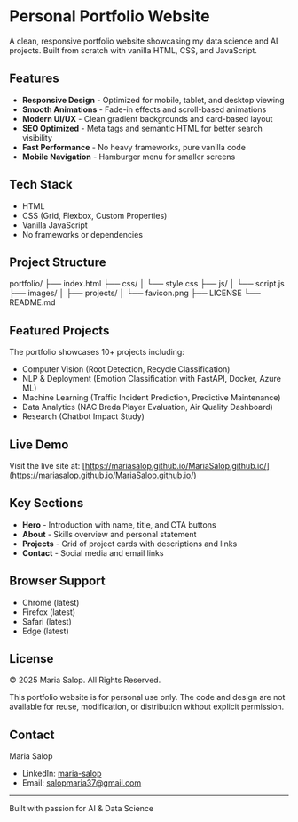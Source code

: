 # Personal Portfolio Website

A clean, responsive portfolio website showcasing my data science and AI projects. Built from scratch with vanilla HTML, CSS, and JavaScript.

## Features

- **Responsive Design** - Optimized for mobile, tablet, and desktop viewing
- **Smooth Animations** - Fade-in effects and scroll-based animations
- **Modern UI/UX** - Clean gradient backgrounds and card-based layout
- **SEO Optimized** - Meta tags and semantic HTML for better search visibility
- **Fast Performance** - No heavy frameworks, pure vanilla code
- **Mobile Navigation** - Hamburger menu for smaller screens

## Tech Stack

- HTML
- CSS (Grid, Flexbox, Custom Properties)
- Vanilla JavaScript
- No frameworks or dependencies

## Project Structure


portfolio/
├── index.html
├── css/
│   └── style.css
├── js/
│   └── script.js
├── images/
│   ├── projects/
│   └── favicon.png
├── LICENSE
└── README.md


## Featured Projects

The portfolio showcases 10+ projects including:
- Computer Vision (Root Detection, Recycle Classification)
- NLP & Deployment (Emotion Classification with FastAPI, Docker, Azure ML)
- Machine Learning (Traffic Incident Prediction, Predictive Maintenance)
- Data Analytics (NAC Breda Player Evaluation, Air Quality Dashboard)
- Research (Chatbot Impact Study)

## Live Demo

Visit the live site at: [https://mariasalop.github.io/MariaSalop.github.io/](https://mariasalop.github.io/MariaSalop.github.io/)

## Key Sections

- **Hero** - Introduction with name, title, and CTA buttons
- **About** - Skills overview and personal statement
- **Projects** - Grid of project cards with descriptions and links
- **Contact** - Social media and email links

## Browser Support

- Chrome (latest)
- Firefox (latest)
- Safari (latest)
- Edge (latest)

## License

© 2025 Maria Salop. All Rights Reserved.

This portfolio website is for personal use only. The code and design are not available for reuse, modification, or distribution without explicit permission.

## Contact

Maria Salop
- LinkedIn: [maria-salop](https://www.linkedin.com/in/maria-salop-03a20a22a/)
- Email: salopmaria37@gmail.com

---

Built with passion for AI & Data Science
